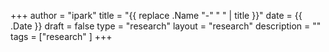 +++
author = "ipark"
title = "{{ replace .Name "-" " " | title }}"
date =  {{ .Date }}
draft =  false
type = "research"
layout = "research"
description = ""
tags = ["research"
]
+++
